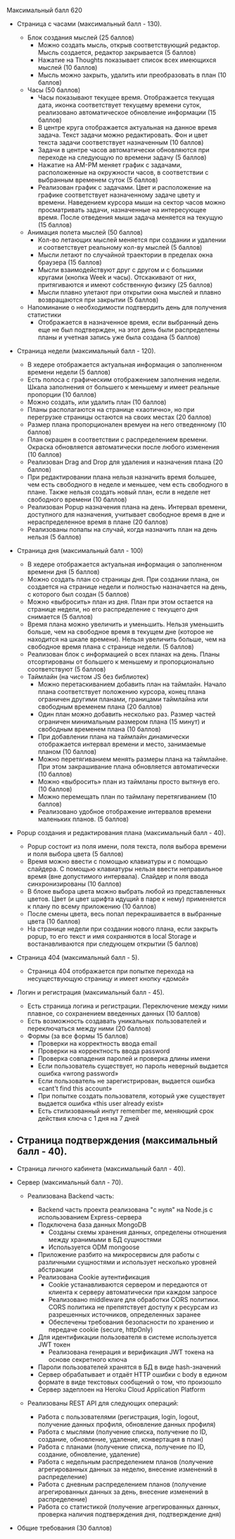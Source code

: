 Максимальный балл 620

- Страница с часами (максимальный балл - 130).
    - Блок создания мыслей (25 баллов)
        - Можно создать мысль, открыв соответствующий редактор. Мысль создается, редактор закрывается (5 баллов)
        - Нажатие на Thoughts показывает список всех имеющихся мыслей (10 баллов)
        - Мысль можно закрыть, удалить или преобразовать в план (10 баллов)
    - Часы (50 баллов)
        - Часы показывают текущее время. Отображается текущая дата, иконка соответствует текущему времени суток, реализовано автоматическое обновление информации (15 баллов)
        - В центре круга отображается актуальная на данное время задача. Текст задачи можно редактировать. Фон и цвет текста задачи соответствует назначенным (10 баллов)
        - Задачи в центре часов автоматически обновляются при переходе на следующую по времени задачу (5 баллов)
        - Нажатие на AM-PM меняет график с задачами, расположенные на окружности часов, в соответствии с выбранным временем суток (5 баллов)
        - Реализован график с задачами. Цвет и расположение на графике соответствует назначенному задаче цвету и времени. Наведением курсора мыши на сектор часов можно просматривать задачи, назначенные на интересующее время. После отведения мыши задача меняется на текущую (15 баллов)
    - Анимация полета мыслей (50 баллов)
        - Кол-во летающих мыслей меняется при создании и удалении и соответствует реальному кол-ву мыслей (5 баллов)
        - Мысли летают по случайной траектории в пределах окна браузера (15 баллов)
        - Мысли взаимодействуют друг с другом и с большими кругами (кнопка Week и часы). Отскакивают от них, притягиваются и имеют собственную физику (25 баллов)
        - Мысли плавно улетают при открытии окна мыслей и плавно возвращаются при закрытии (5 баллов)
    - Напоминание о необходимости подтвердить день для получения статистики
        - Отображается в назначенное время, если выбранный день еще не был подтвержден, на этот день были распределены планы и учетная запись уже была создана (5 баллов)

- Страница недели (максимальный балл - 120).
    - В хедере отображается актуальная информация о заполненном времени недели (5 баллов)
    - Есть полоса с графическим отображением заполнения недели. Шкала заполнения от большего к меньшему и имеет реальные пропорции (10 баллов)
    - Можно создать, или удалить план (10 баллов)
    - Планы располагаются на странице «хаотично», но при перегрузке страницы остаются на своих местах (20 баллов)
    - Размер плана пропорционален времуеи на него отведенному (10 баллов)
    - План окрашен в соответствии с распределением времени. Окраска обновляется автоматически после любого изменения (10 баллов)
    - Реализован Drag and Drop для удаления и назначения плана (20 баллов)
    - При редактировании плана нельзя назначить время большее, чем есть  свободного в неделе и меньшее, чем есть свободного в плане. Также нельзя создать новый план, если в неделе нет свободного времени (10 баллов)
    - Реализован Popup назначения плана на день. Интервал времени, доступного для назначения, учитывает свободное время в дне и нераспределенное время в плане (20 баллов)
    - Реализованы попапы на случай, когда назначить план на день нельзя (5 баллов)

- Страница дня (максимальный балл - 100)
    - В хедере отображается актуальная информация о заполненном времени дня (5 баллов)
    - Можно создать план со страницы дня. При создании плана, он создается на странице недели и полностью назначается на день, с которого был создан (5 баллов)
    - Можно «выбросить» план из дня. План при этом остается на странице недели, но его распределение с текущего дня снимается (5 баллов)
    - Время плана можно увеличить и уменьшить. Нельзя уменьшить больше, чем на свободное время в текущем дне (которое не находится на шкале времени). Нельзя увеличить больше, чем на свободное время плана с странице недели. (5 баллов)
    - Реализован блок с информацией о всех планах на день. Планы отсортированы от большего к меньшему и пропорционально соответствуют (5 баллов)
    - Таймлайн (на чистом JS без библиотек)
        - Можно перетаскиванием добавить план на таймлайн. Начало плана соответствует положению курсора, конец плана ограничен другими планами, границами таймлайна или свободным временем плана (20 баллов)
        - Один план можно добавить несколько раз. Размер частей ограничен минимальным размером плана (15 минут) и свободным временем плана (10 баллов)
        - При добавлении плана на таймлайн динамически отображается интервал времени и место, занимаемые планом (10 баллов)
        - Можно перетягиванием менять размеры плана на таймлайне. При этом закрашивание плана обновляется автоматически (10 баллов)
        - Можно «выбросить» план из таймланы просто вытянув его. (10 баллов)
        - Можно перемещать план по таймлану перетягиванием (10 баллов)
        - Реализовано удобное отображение интервалов времени маленьких планов. (5 баллов)


- Popup создания и редактирования плана (максимальный балл - 40).
    - Popup состоит из поля имени, поля текста, поля выбора времени и поля выбора цвета (5 баллов)
    - Время можно ввести с помощью клавиатуры и с помощью слайдера. С помощью клавиатуры нельзя ввести неправильное время (вне допустимого интервала).  Слайдер и поля ввода синхронизированы (10 баллов)
    - В блоке выбора цвета можно выбрать любой из представленных цветов. Цвет (и цвет шрифта идущий в паре к нему) применяется к плану по всему приложению (10 баллов)
    - После смены цвета, весь попал перекрашивается в выбранные цвета (10 баллов)
    - На странице недели при создании нового плана, если закрыть popup, то его текст и имя сохраняются в local Storage и востанавливаются при следующем открытии (5 баллов)
	
- Страница 404 (максимальный балл - 5).
    - Страница 404 отображается при попытке перехода на несуществующую страницу и имеет кнопку «домой»

- Логин и регистрация (максимальный балл - 45).
    - Есть страница логина и регистрации. Переключение между ними плавное, со сохранением введенных данных (10 баллов)
    - Есть возможность создавать уникальных пользователей  и переключаться между ними (20 баллов)
    - Формы (за все формы 15 баллов)
        - Проверки на корректность ввода email 
        - Проверки на корректность ввода password  
        - Проверка совпадения паролей и проверка длины имени 
        - Если пользователь существует, но пароль неверный выдается ошибка «wrong password»
        - Если пользователь не зарегистрирован, выдается ошибка «cant't find this account» 
        - При попытке создать пользователя, который уже существует выдается ошибка «this user already exist» 
        - Есть стилизованный инпут remember me, меняющий срок действия ключа с 1 дня на 7 дней 

- Страница подтверждения (максимальный балл - 40).
    - 


- Страница личного кабинета (максимальный балл - 40).
- Сервер (максимальный балл - 70).

    - Реализована Backend часть:
      - Backend часть проекта реализована "с нуля" на Node.js с использованием Express-сервера
      - Подключена база данных MongoDB
        - Созданы схемы хранения данных, определены отношения между хранимыми в БД сущностями 
        - Используется ODM mongoose
      - Приложение разбито на микросервисы для работы с различными сущностями и использует несколько уровней абстракции
      - Реализована Cookie аутентификация
        - Cookie устанавливаются сервером и передаются от клиента к серверу автоматически при каждом запросе
        - Реализовано middleware для обработки CORS политики. CORS политика не препятствует доступу к ресурсам из разрешенных источников, определенных заранее
        - Обеспечены требования безопасности по хранению и передаче cookie (secure, httpOnly)
      - Для идентификации пользователя в системе используется JWT токен
        - Реализована генерация и верификация JWT токена на основе секретного ключа
      - Пароли пользователей хранятся в БД в виде hash-значений
      - Сервер обрабатывает и отдаёт HTTP ошибки с body в едином формате в виде текстовых сообщений о том, что произошло
      - Сервер задеплоен на Heroku Cloud Application Platform

    - Реализованы REST API для следующих операций:
      - Работа с пользователями (регистрация, login, logout, получение данных профиля, обновление данных профиля)
      - Работа с мыслями (получение списка, получение по ID, создание, обновление, удаление, конвертация в план)
      - Работа с планами (получение списка, получение по ID, создание, обновление, удаление)
      - Работа с недельным распределением планов (получение агрегированных данных за неделю, внесение изменений в распределение)
      - Работа с дневным распределением планов (получение агрегированных данных за день, внесение изменений в распределение)
      - Работа со статистикой (получение агрегированных данных, проверка наличия подтверждения дня, подтверждение дня)

- Общие требования (30 баллов)
